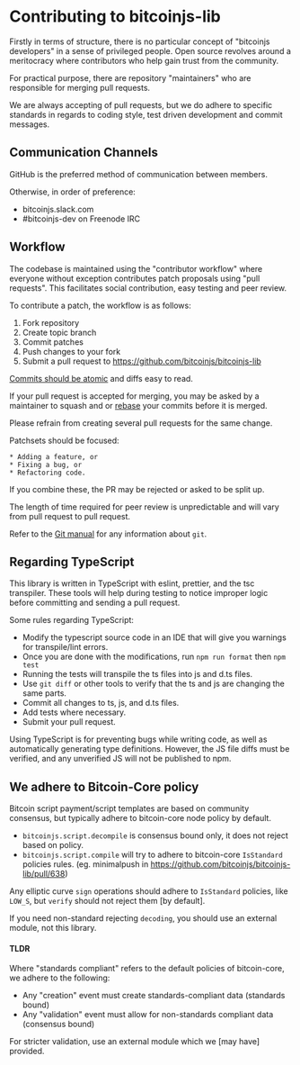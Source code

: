 [//]: # 'This is partially derived from https://github.com/bitcoin/bitcoin/blob/6579d80572d2d33aceabbd3db45a6a9f809aa5e3/CONTRIBUTING.md'

# Contributing to bitcoinjs-lib

Firstly in terms of structure, there is no particular concept of "bitcoinjs developers" in a sense of privileged people.
Open source revolves around a meritocracy where contributors who help gain trust from the community.

For practical purpose, there are repository "maintainers" who are responsible for merging pull requests.

We are always accepting of pull requests, but we do adhere to specific standards in regards to coding style, test driven development and commit messages.

## Communication Channels

GitHub is the preferred method of communication between members.

Otherwise, in order of preference:

- bitcoinjs.slack.com
- #bitcoinjs-dev on Freenode IRC

## Workflow

The codebase is maintained using the "contributor workflow" where everyone without exception contributes patch proposals using "pull requests".
This facilitates social contribution, easy testing and peer review.

To contribute a patch, the workflow is as follows:

1. Fork repository
1. Create topic branch
1. Commit patches
1. Push changes to your fork
1. Submit a pull request to https://github.com/bitcoinjs/bitcoinjs-lib

[Commits should be atomic](https://en.wikipedia.org/wiki/Atomic_commit#Atomic_commit_convention) and diffs easy to read.

If your pull request is accepted for merging, you may be asked by a maintainer to squash and or [rebase](https://git-scm.com/docs/git-rebase) your commits before it is merged.

Please refrain from creating several pull requests for the same change.

Patchsets should be focused:

    * Adding a feature, or
    * Fixing a bug, or
    * Refactoring code.

If you combine these, the PR may be rejected or asked to be split up.

The length of time required for peer review is unpredictable and will vary from pull request to pull request.

Refer to the [Git manual](https://git-scm.com/doc) for any information about `git`.

## Regarding TypeScript

This library is written in TypeScript with eslint, prettier, and the tsc transpiler. These tools will help during testing to notice improper logic before committing and sending a pull request.

Some rules regarding TypeScript:

- Modify the typescript source code in an IDE that will give you warnings for transpile/lint errors.
- Once you are done with the modifications, run `npm run format` then `npm test`
- Running the tests will transpile the ts files into js and d.ts files.
- Use `git diff` or other tools to verify that the ts and js are changing the same parts.
- Commit all changes to ts, js, and d.ts files.
- Add tests where necessary.
- Submit your pull request.

Using TypeScript is for preventing bugs while writing code, as well as automatically generating type definitions. However, the JS file diffs must be verified, and any unverified JS will not be published to npm.

## We adhere to Bitcoin-Core policy

Bitcoin script payment/script templates are based on community consensus, but typically adhere to bitcoin-core node policy by default.

- `bitcoinjs.script.decompile` is consensus bound only, it does not reject based on policy.
- `bitcoinjs.script.compile` will try to adhere to bitcoin-core `IsStandard` policies rules. (eg. minimalpush in https://github.com/bitcoinjs/bitcoinjs-lib/pull/638)

Any elliptic curve `sign` operations should adhere to `IsStandard` policies, like `LOW_S`, but `verify` should not reject them [by default].

If you need non-standard rejecting `decoding`, you should use an external module, not this library.

#### TLDR

Where "standards compliant" refers to the default policies of bitcoin-core, we adhere to the following:

- Any "creation" event must create standards-compliant data (standards bound)
- Any "validation" event must allow for non-standards compliant data (consensus bound)

For stricter validation, use an external module which we [may have] provided.

